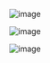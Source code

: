 ![image](https://github.com/user-attachments/assets/f57810f7-ba91-4760-8d5b-7e86ecab1c41)

![image](https://github.com/user-attachments/assets/75e84720-8f6a-4494-be91-249f9b449a35)

![image](https://github.com/user-attachments/assets/7d53367a-6f8c-4c91-8571-e3627803fe55)

